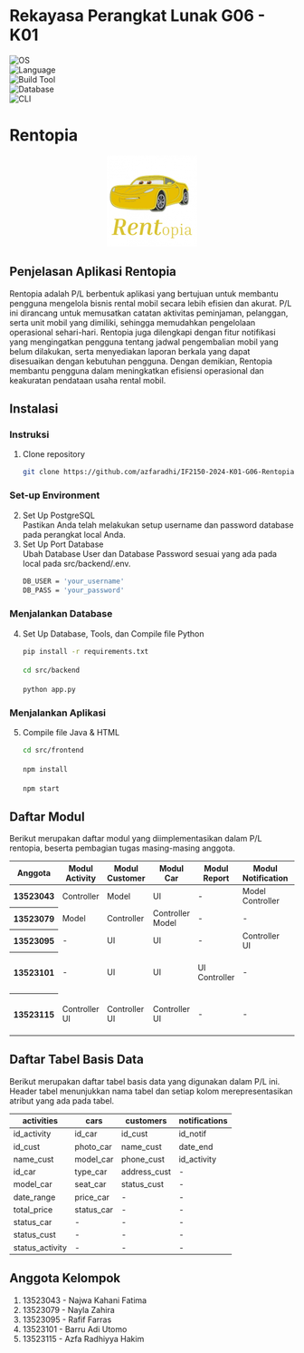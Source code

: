 # Rekayasa Perangkat Lunak G06 - K01

![OS](https://img.shields.io/badge/OS-Linux%20%7C%20MacBook%20%7C%20Windows%20%7C%20Windows%20WSL-blue?logo=linux)  
![Language](https://img.shields.io/badge/Language-Python%20%7C%20JavaScript%20%7C%20HTML%20%7C%20CSS-brightgreen?logo=python&logoColor=white)  
![Build Tool](https://img.shields.io/badge/Tools-Flask%20%7C%20Pyscope2-orange?logo=flask)  
![Database](https://img.shields.io/badge/Database-PostgreSQL-blue?logo=postgresql)  
![CLI](https://img.shields.io/badge/CLI-Electron-yellow?logo=electron)  

# **Rentopia**

<p align="center">
  <img src="logo.png" alt="PurryMail Logo">
</p>


## Penjelasan Aplikasi Rentopia
Rentopia adalah P/L berbentuk aplikasi yang bertujuan untuk membantu pengguna mengelola bisnis rental mobil secara lebih efisien dan akurat. P/L ini dirancang untuk memusatkan catatan aktivitas peminjaman, pelanggan, serta unit mobil yang dimiliki, sehingga memudahkan pengelolaan operasional sehari-hari. Rentopia juga dilengkapi dengan fitur notifikasi yang mengingatkan pengguna tentang jadwal pengembalian mobil yang belum dilakukan, serta menyediakan laporan berkala yang dapat disesuaikan dengan kebutuhan pengguna. Dengan demikian, Rentopia membantu pengguna dalam meningkatkan efisiensi operasional dan keakuratan pendataan usaha rental mobil.

## Instalasi

### Instruksi
   1. Clone repository
      ```bash
      git clone https://github.com/azfaradhi/IF2150-2024-K01-G06-Rentopia.git
      ```
### Set-up Environment
  2. Set Up PostgreSQL <br>
     Pastikan Anda telah melakukan setup username dan password database pada perangkat local Anda.
  3. Set Up Port Database <br>
     Ubah Database User dan Database Password sesuai yang ada pada local pada src/backend/.env.
      ```bash
      DB_USER = 'your_username'
      DB_PASS = 'your_password'
      ```

### Menjalankan Database
   4. Set Up Database, Tools, dan Compile file Python
      ```bash
      pip install -r requirements.txt
      
      cd src/backend

      python app.py
      ```
### Menjalankan Aplikasi
   5. Compile file Java & HTML
      ```bash
      cd src/frontend
      
      npm install

      npm start
      ```

## Daftar Modul
Berikut merupakan daftar modul yang diimplementasikan dalam P/L rentopia, beserta pembagian tugas masing-masing anggota.
<table> 
  <thead>
    <tr>
      <th> Anggota </th>
      <th> Modul Activity </th>
      <th> Modul Customer </th>
      <th> Modul Car </th>
      <th> Modul Report </th>
      <th> Modul Notification </th>
      <th> Lain - lain </th>
    </tr>
  </thead>
  <tbody>
    <tr>
      <th> 13523043 </th>
        <td> Controller </td>
        <td> Model </td>
        <td> UI </td>
        <td> - </td>
        <td> Model <br> Controller </td>
        <td> - </td>
    </tr>
    <tr>
      <th> 13523079 </th>
        <td> Model </td>
        <td> Controller </td>
        <td> Controller <br> Model </td>
        <td> - </td>
        <td> - </td>
        <td> - </td>
    </tr>
    <tr>
      <th> 13523095 </th>
        <td> - </td>
        <td> UI </td>
        <td> UI </td>
        <td> - </td>
        <td> Controller <br> UI </td>
        <td> - </td>
    </tr>
    <tr>
      <th> 13523101 </th>
        <td> - </td>
        <td> UI </td>
        <td> UI </td>
        <td> UI <br> Controller </td>
        <td> - </td>
        <td> Set Up Database & Aplikasi </td>
    </tr>
    <tr>
      <th> 13523115 </th>
        <td> Controller <br> UI </td>
        <td> Controller <br> UI </td>
        <td> Controller <br> UI </td>
        <td> - </td>
        <td> - </td>
        <td> Set Up Database & Aplikasi </td>
    </tr>
  </tbody>

</table>


## Daftar Tabel Basis Data
Berikut merupakan daftar tabel basis data yang digunakan dalam P/L ini. Header tabel menunjukkan nama tabel dan setiap kolom merepresentasikan atribut yang ada pada tabel.

| activities               | cars       | customers             | notifications |
|--------------------------|------------|-----------------------|---------------|
| id_activity              | id_car     | id_cust               | id_notif      |
| id_cust                  | photo_car  | name_cust             | date_end      |
| name_cust                | model_car  | phone_cust            | id_activity   |
| id_car                   | type_car   | address_cust          | -             |
| model_car                | seat_car   | status_cust           | -             |
| date_range               | price_car  | -                     | -             |
| total_price              | status_car | -                     | -             |
| status_car               | -          | -                     | -             |
| status_cust              | -          | -                     | -             |
| status_activity          | -          | -                     | -             |

## Anggota Kelompok
1. 13523043 - Najwa Kahani Fatima
2. 13523079 - Nayla Zahira
3. 13523095 - Rafif Farras
4. 13523101 - Barru Adi Utomo
5. 13523115 - Azfa Radhiyya Hakim
